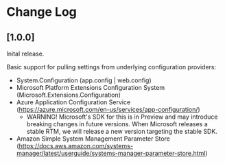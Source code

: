 # Change Log

## [1.0.0]

Inital release.

Basic support for pulling settings from underlying configuration providers:

- System.Configuration (app.config | web.config)
- Microsoft Platform Extensions Configuration System (Microsoft.Extensions.Configuration)
- Azure Application Configuration Service (https://azure.microsoft.com/en-us/services/app-configuration/)
  - WARNING! Microsoft's SDK for this is in Preview and may introduce breaking changes in future versions.
    When Microsoft releases a stable RTM, we will release a new version targeting the stable SDK.
- Amazon Simple System Management Parameter Store (https://docs.aws.amazon.com/systems-manager/latest/userguide/systems-manager-parameter-store.html)
